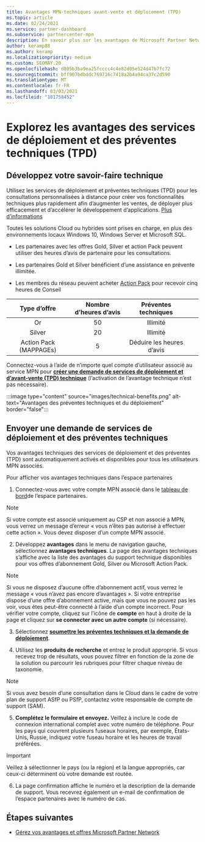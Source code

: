 ```yaml
---
title: Avantages MPN-techniques avant-vente et déploiement (TPD)
ms.topic: article
ms.date: 02/24/2021
ms.service: partner-dashboard
ms.subservice: partnercenter-mpn
description: En savoir plus sur les avantages de Microsoft Partner Network (MPN) pour les services de déploiement et de prévente technique (TPD)
author: keramp88
ms.author: keramp
ms.localizationpriority: medium
ms.custom: SEOMAY.20
ms.openlocfilehash: d805b3ba9ea25fcccc4c4e82d05e524d47b7fc72
ms.sourcegitcommit: bff907bdbddc769716c7418a2b4a94ca37c2d590
ms.translationtype: MT
ms.contentlocale: fr-FR
ms.lasthandoff: 03/03/2021
ms.locfileid: "101758452"
---
```

# <a name="explore-technical-presales-and-deployment-services-tpd-benefits"></a>Explorez les avantages des services de déploiement et des préventes techniques (TPD)

## <a name="develop-your-technical-know-how"></a>Développez votre savoir-faire technique

Utilisez les services de déploiement et préventes techniques (TPD) pour les consultations personnalisées à distance pour créer vos fonctionnalités techniques plus rapidement afin d’augmenter les ventes, de déployer plus efficacement et d’accélérer le développement d’applications. [Plus d’informations](https://aka.ms/TPD)

Toutes les solutions Cloud ou hybrides sont prises en charge, en plus des environnements locaux Windows 10, Windows Server et Microsoft SQL. 

-   Les partenaires avec les offres Gold, Silver et action Pack peuvent utiliser des heures d’avis de partenaire pour les consultations. 

-   Les partenaires Gold et Silver bénéficient d’une assistance en prévente illimitée. 

-   Les membres du réseau peuvent acheter [Action Pack](https://partner.microsoft.com/membership/action-pack) pour recevoir cinq heures de Conseil  


|     Type d’offre    | Nombre d’heures d’avis |   Préventes techniques   |   |   |
|:-----------------:|:------------------------:|:----------------------:|:-:|:-:|
|        Or       |            50            |        Illimité       |   |   |
|       Silver      |            20            |        Illimité       |   |   |
| Action Pack (MAPPAGEs) |             5            | Déduire les heures d’avis |   |   |

Connectez-vous à l’aide de n’importe quel compte d’utilisateur associé au service MPN pour **[créer une demande de services de déploiement et d’avant-vente (TPD) technique](https://partner.microsoft.com/dashboard/mpn/membership/benefits/technical/createadvisoryhours-servicerequest)** (l’activation de l’avantage technique n’est pas nécessaire).

  :::image type="content" source="images/technical-benefits.png" alt-text="Avantages des préventes techniques et du déploiement" border="false":::

## <a name="submit-a-technical-presales-and-deployment-services-request"></a>Envoyer une demande de services de déploiement et des préventes techniques 

Vos avantages techniques des services de déploiement et des préventes (TPD) sont automatiquement activés et disponibles pour tous les utilisateurs MPN associés. 

Pour afficher vos avantages techniques dans l’espace partenaires

1. Connectez-vous avec votre compte MPN associé dans le [tableau de bord](https://partner.microsoft.com/dashboard)de l’espace partenaires. 

>[!NOTE]
>Si votre compte est associé uniquement au CSP et non associé à MPN, vous verrez un message d’erreur « vous n’êtes pas autorisé à effectuer cette action ». Vous devez disposer d’un compte MPN associé.

2. Développez **avantages** dans le menu de navigation gauche, sélectionnez **avantages techniques**. La page des avantages techniques s’affiche avec la liste des avantages du support technique disponibles pour vos offres d’abonnement Gold, Silver ou Microsoft Action Pack. 

>[!NOTE]
>Si vous ne disposez d’aucune offre d’abonnement actif, vous verrez le message « vous n’avez pas encore d’avantages ». Si votre entreprise dispose d’une offre d’abonnement active, mais que vous ne pouvez pas les voir, vous êtes peut-être connecté à l’aide d’un compte incorrect. Pour vérifier votre compte, cliquez sur l’icône de **compte** en haut à droite de la page et cliquez sur **se connecter avec un autre compte** (si nécessaire).

3. Sélectionnez **[soumettre les préventes techniques et la demande de déploiement](https://partner.microsoft.com/dashboard/mpn/membership/benefits/technical/createadvisoryhours-servicerequest)**.

4. Utilisez les **produits de recherche** et entrez le produit approprié. Si vous recevez trop de résultats, vous pouvez filtrer en fonction de la zone de la solution ou parcourir les rubriques pour filtrer chaque niveau de taxonomie.

> [!NOTE]
> Si vous avez besoin d’une consultation dans le Cloud dans le cadre de votre plan de support ASfP ou PSfP, contactez votre responsable de compte de support (SAM).

5. **Complétez le formulaire et envoyez.** Veillez à inclure le code de connexion international complet avec votre numéro de téléphone. Pour les pays qui couvrent plusieurs fuseaux horaires, par exemple, États-Unis, Russie, indiquez votre fuseau horaire et les heures de travail préférées.

> [!IMPORTANT]
> Veillez à sélectionner le pays (ou la région) et la langue appropriés, car ceux-ci déterminent où votre demande est routée.

6. La page confirmation affiche le numéro et la description de la demande de support. Vous recevrez également un e-mail de confirmation de l’espace partenaires avec le numéro de cas.



## <a name="next-steps"></a>Étapes suivantes

- [Gérez vos avantages et offres Microsoft Partner Network](manage-your-partner-network-benefits.md)
